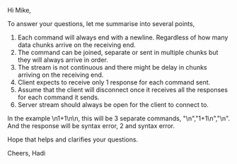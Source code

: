 Hi Mike,

To answer your questions, let me summarise into several points,

1. Each command will always end with a newline. Regardless of how many data chunks arrive on the receiving end.
2. The command can be joined, separate or sent in multiple chunks but they will always arrive in order.
3. The stream is not continuous and there might be delay in chunks arriving on the receiving end.
4. Client expects to receive only 1 response for each command sent.
5. Assume that the client will disconnect once it receives all the responses for each command it sends.
6. Server stream should always be open for the client to connect to.

In the example \n1+1\n\n, this will be 3 separate commands, "\n","1+1\n","\n". And the response will be syntax error, 2 and syntax error.

Hope that helps and clarifies your questions.

Cheers,
Hadi